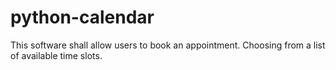 # python-calendar

This software shall allow users to book an appointment.
Choosing from a list of available time slots.
